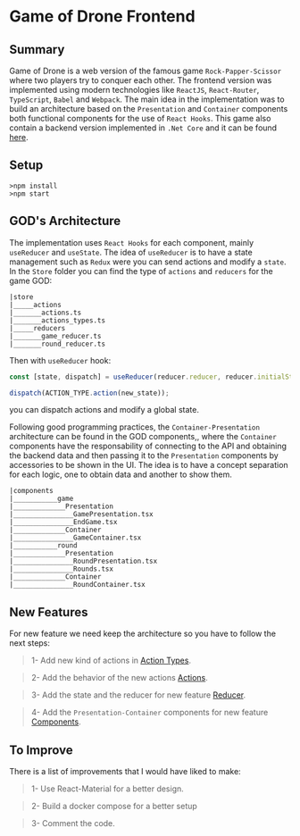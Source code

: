 # Game of Drone Frontend

## Summary

Game of Drone is a web version of the famous game `Rock-Papper-Scissor` where two players try to conquer each other. The frontend version was implemented using modern technologies like `ReactJS`, `React-Router`, `TypeScript`, `Babel` and `Webpack`. The main idea in the implementation was to build an architecture based on the ```Presentation``` and ```Container``` components both functional components for the use of `React Hooks`. This game also contain a backend version implemented in `.Net Core` and it can be found [here](https://github.com/abelpenton/GOD-backend.git).

## Setup

```console
>npm install
>npm start
```
## GOD's Architecture
The implementation uses `React Hooks` for each component, mainly `useReducer` and `useState`. The idea of `useReducer` is to have a state management such as `Redux` were you can send actions and modify a `state`. In the `Store` folder you can find the type of `actions` and `reducers` for the game GOD:

```
|store
|_____actions
|_______actions.ts
|_______actions_types.ts
|_____reducers
|_______game_reducer.ts
|_______round_reducer.ts
```
Then with `useReducer` hook:
```javascript
const [state, dispatch] = useReducer(reducer.reducer, reducer.initialState);

dispatch(ACTION_TYPE.action(new_state));
```

you can dispatch actions and modify a global state.

Following good programming practices, the `Container-Presentation` architecture can be found in the GOD components,, where the `Container` components have the responsability of connecting to the API and obtaining the backend data and then passing it to the `Presentation` components by accessories to be shown in the UI. The idea is to have a concept separation for each logic, one to obtain data and another to show them.

```
|components
|___________game
|_____________Presentation
|_______________GamePresentation.tsx
|_______________EndGame.tsx
|_____________Container
|_______________GameContainer.tsx
|___________round
|_____________Presentation
|_______________RoundPresentation.tsx
|_______________Rounds.tsx
|_____________Container
|_______________RoundContainer.tsx
```

## New Features
For new feature we need keep the architecture so you have to follow the next steps:


>1- Add new kind of actions in [Action Types](`/src/store/actions/action_types.ts`).

>2- Add the behavior of the new actions [Actions](`/src/store/actions/actions.ts`).

>3- Add the state and the reducer for new feature [Reducer](`/src/store/reducers/`).

>4- Add the `Presentation-Container` components for new feature [Components](`/src/components`).


## To Improve
There is a list of improvements that I would have liked to make:

>1- Use React-Material for a better design.

>2- Build a docker compose for a better setup

>3- Comment the code.
